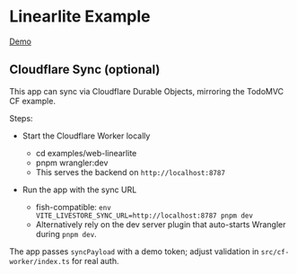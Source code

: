 # Linearlite Example

[Demo](https://web-linearlite.livestore.dev/)

## Cloudflare Sync (optional)

This app can sync via Cloudflare Durable Objects, mirroring the TodoMVC CF example.

Steps:

- Start the Cloudflare Worker locally
  - cd examples/web-linearlite
  - pnpm wrangler:dev
  - This serves the backend on `http://localhost:8787`

- Run the app with the sync URL
  - fish-compatible: `env VITE_LIVESTORE_SYNC_URL=http://localhost:8787 pnpm dev`
  - Alternatively rely on the dev server plugin that auto-starts Wrangler during `pnpm dev`.

The app passes `syncPayload` with a demo token; adjust validation in `src/cf-worker/index.ts` for real auth.
